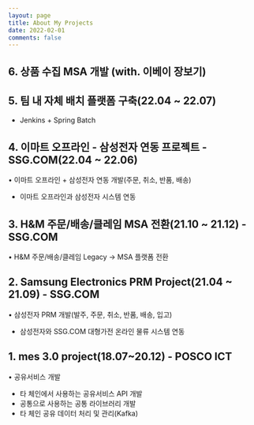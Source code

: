 ```yaml
---
layout: page
title: About My Projects
date: 2022-02-01
comments: false
---
```


## 6. 상품 수집 MSA 개발 (with. 이베이 장보기)

## 5. 팀 내 자체 배치 플랫폼 구축(22.04 ~ 22.07)
- Jenkins + Spring Batch

## 4. 이마트 오프라인 - 삼성전자 연동 프로젝트 - SSG.COM(22.04 ~ 22.06)
• 이마트 오프라인 + 삼성전자 연동 개발(주문, 취소, 반품, 배송)
- 이마트 오프라인과 삼성전자 시스템 연동

## 3. H&M 주문/배송/클레임 MSA 전환(21.10 ~ 21.12) - SSG.COM
• H&M 주문/배송/클레임 Legacy -> MSA 플랫폼 전환

## 2. Samsung Electronics PRM Project(21.04 ~ 21.09) - SSG.COM
• 삼성전자 PRM 개발(발주, 주문, 취소, 반품, 배송, 입고)
- 삼성전자와 SSG.COM 대형가전 온라인 물류 시스템 연동

## 1. mes 3.0 project(18.07~20.12) - POSCO ICT
• 공유서비스 개발
- 타 체인에서 사용하는 공유서비스 API 개발
- 공통으로 사용하는 공통 라이브러리 개발
- 타 체인 공유 데이터 처리 및 관리(Kafka)



